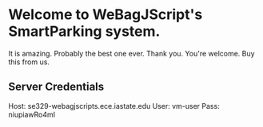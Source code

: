 # Welcome to WeBagJScript's SmartParking system.
It is amazing.
Probably the best one ever.
Thank you.
You're welcome.
Buy this from us.


## Server Credentials
Host: se329-webagjscripts.ece.iastate.edu
User: vm-user
Pass: niupiawRo4mI

